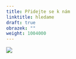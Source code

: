 ```yaml
---
title: Přidejte se k nám
linktitle: hledame
draft: true
obrazek: ""
weight: 1004000
---
```

![](/assets/media/inzerat-1-.jpg)